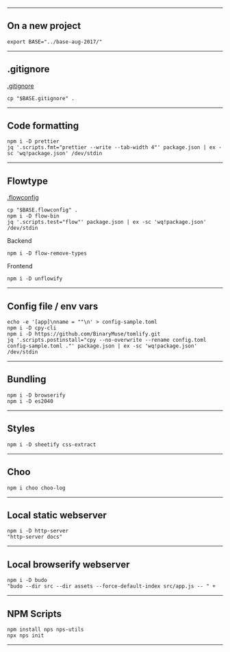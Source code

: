 -----

## On a new project

```
export BASE="../base-aug-2017/"
```

-----

## .gitignore

[.gitignore][gitignore]

```
cp "$BASE.gitignore" .
```

-----

## Code formatting

```
npm i -D prettier
jq '.scripts.fmt="prettier --write --tab-width 4"' package.json | ex -sc 'wq!package.json' /dev/stdin
```

-----

## Flowtype

[.flowconfig][flowconfig]

```
cp "$BASE.flowconfig" .
npm i -D flow-bin
jq '.scripts.test="flow"' package.json | ex -sc 'wq!package.json' /dev/stdin
```

Backend

```
npm i -D flow-remove-types
```

Frontend

```
npm i -D unflowify

```
-----

## Config file / env vars

```
echo -e '[app]\nname = ""\n' > config-sample.toml
npm i -D cpy-cli
npm i -D https://github.com/BinaryMuse/tomlify.git
jq '.scripts.postinstall="cpy --no-overwrite --rename config.toml config-sample.toml ."' package.json | ex -sc 'wq!package.json' /dev/stdin
```

-----

## Bundling

```
npm i -D browserify
npm i -D es2040
```

-----

## Styles

```
npm i -D sheetify css-extract
```

-----

## Choo

```
npm i choo choo-log
```

-----

## Local static webserver

```
npm i -D http-server
"http-server docs"
```

-----

## Local browserify webserver

```
npm i -D budo
"budo --dir src --dir assets --force-default-index src/app.js -- " +
```

-----

## NPM Scripts

```
npm install nps nps-utils
npx nps init
```

-----

[gitignore]: https://github.com/mnmo/base-aug-2017/blob/master/.gitignore
[flowconfig]: https://github.com/mnmo/base-aug-2017/blob/master/.gitignore

